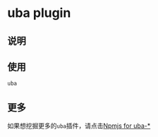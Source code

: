 # uba plugin

## 说明



## 使用


```bash
uba
```



## 更多

如果想挖掘更多的`uba`插件，请点击[Npmjs for uba-*](https://www.npmjs.com/search?q=uba-)
